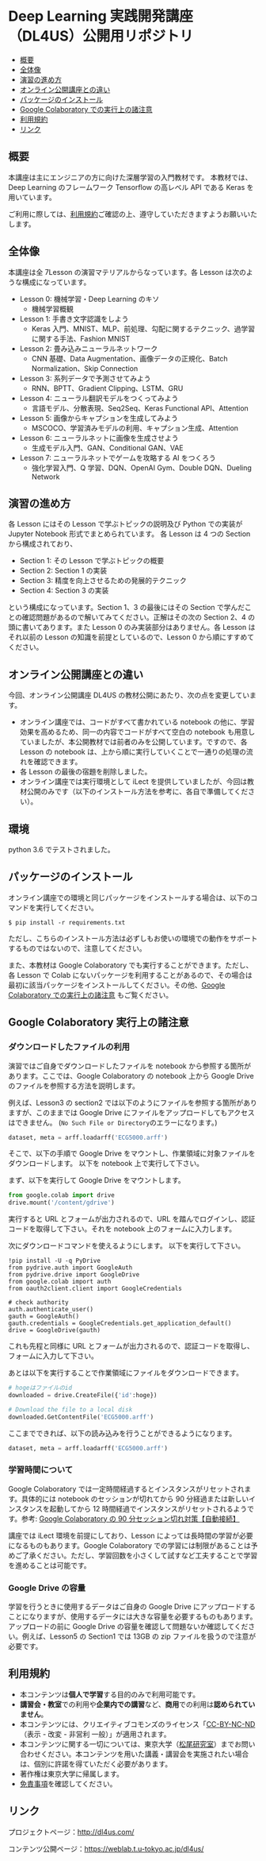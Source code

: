 # Deep Learning 実践開発講座（DL4US）公開用リポジトリ

- [概要](#概要)
- [全体像](#全体像)
- [演習の進め方](#演習の進め方)
- [オンライン公開講座との違い](#オンライン公開講座との違い)
- [パッケージのインストール](#パッケージのインストール)
- [Google Colaboratory での実行上の諸注意](#google-colaboratory実行上の諸注意)
- [利用規約](#利用規約)
- [リンク](#リンク)

## 概要

本講座は主にエンジニアの方に向けた深層学習の入門教材です。
本教材では、Deep Learning のフレームワーク Tensorflow の高レベル API である Keras を用いています。

ご利用に際しては、[利用規約](#利用規約)ご確認の上、遵守していただきますようお願いいたします。

## 全体像

本講座は全 7Lesson の演習マテリアルからなっています。各 Lesson は次のような構成になっています。

- Lesson 0: 機械学習・Deep Learning のキソ
  - 機械学習概観
- Lesson 1: 手書き文字認識をしよう
  - Keras 入門、MNIST、MLP、前処理、勾配に関するテクニック、過学習に関する手法、Fashion MNIST
- Lesson 2: 畳み込みニューラルネットワーク
  - CNN 基礎、Data Augmentation、画像データの正規化、Batch Normalization、Skip Connection
- Lesson 3: 系列データで予測させてみよう
  - RNN、BPTT、Gradient Clipping、LSTM、GRU
- Lesson 4: ニューラル翻訳モデルをつくってみよう
  - 言語モデル、分散表現、Seq2Seq、Keras Functional API、Attention
- Lesson 5: 画像からキャプションを生成してみよう
  - MSCOCO、学習済みモデルの利用、キャプション生成、Attention
- Lesson 6: ニューラルネットに画像を生成させよう
  - 生成モデル入門、GAN、Conditional GAN、VAE
- Lesson 7: ニューラルネットでゲームを攻略する AI をつくろう
  - 強化学習入門、Q 学習、DQN、OpenAI Gym、Double DQN、Dueling Network

## 演習の進め方

各 Lesson にはその Lesson で学ぶトピックの説明及び Python での実装が Jupyter Notebook 形式でまとめられています。 各 Lesson は 4 つの Section から構成されており、

- Section 1: その Lesson で学ぶトピックの概要
- Section 2: Section 1 の実装
- Section 3: 精度を向上させるための発展的テクニック
- Section 4: Section 3 の実装

という構成になっています。Section 1、3 の最後にはその Section で学んだことの確認問題があるので解いてみてください。正解はその次の Section 2、4 の頭に書いてあります。また Lesson 0 のみ実装部分はありません。各 Lesson はそれ以前の Lesson の知識を前提としているので、Lesson 0 から順にすすめてください。

## オンライン公開講座との違い

今回、オンライン公開講座 DL4US の教材公開にあたり、次の点を変更しています。

- オンライン講座では、コードがすべて書かれている notebook の他に、学習効果を高めるため、同一の内容でコードがすべて空白の notebook も用意していましたが、本公開教材では前者のみを公開しています。ですので、各 Lesson の notebook は、上から順に実行していくことで一通りの処理の流れを確認できます。
- 各 Lesson の最後の宿題を削除しました。
- オンライン講座では実行環境として iLect を提供していましたが、今回は教材公開のみです（以下のインストール方法を参考に、各自で準備してください）。

## 環境

python 3.6 でテストされました。

## パッケージのインストール

オンライン講座での環境と同じパッケージをインストールする場合は、以下のコマンドを実行してください。

`$ pip install -r requirements.txt`

ただし、こちらのインストール方法は必ずしもお使いの環境での動作をサポートするものではないので、注意してください。

また、本教材は Google Colaboratory でも実行することができます。ただし、各 Lesson で Colab にないパッケージを利用することがあるので、その場合は最初に該当パッケージをインストールしてください。その他、[Google Colaboratory での実行上の諸注意](#google-colaboratory実行上の諸注意) もご覧ください。

## Google Colaboratory 実行上の諸注意

### ダウンロードしたファイルの利用

演習ではご自身でダウンロードしたファイルを notebook から参照する箇所があります。ここでは、Google Colaboratory の notebook 上から Google Drive のファイルを参照する方法を説明します。

例えば、Lesson3 の section2 では以下のようにファイルを参照する箇所がありますが、このままでは Google Drive にファイルをアップロードしてもアクセスはできません。
(`No Such File or Directory`のエラーになります。)

```python
dataset, meta = arff.loadarff('ECG5000.arff')
```

そこで、以下の手順で Google Drive をマウントし、作業領域に対象ファイルをダウンロードします。
以下を notebook 上で実行して下さい。

まず、以下を実行して Google Drive をマウントします。

```python
from google.colab import drive
drive.mount('/content/gdrive')
```

実行すると URL とフォームが出力されるので、URL を踏んでログインし、認証コードを取得して下さい。それを notebook 上のフォームに入力します。

次にダウンロードコマンドを使えるようにします。
以下を実行して下さい。

```pythhon
!pip install -U -q PyDrive
from pydrive.auth import GoogleAuth
from pydrive.drive import GoogleDrive
from google.colab import auth
from oauth2client.client import GoogleCredentials

# check authority
auth.authenticate_user()
gauth = GoogleAuth()
gauth.credentials = GoogleCredentials.get_application_default()
drive = GoogleDrive(gauth)
```

これも先程と同様に URL とフォームが出力されるので、認証コードを取得し、フォームに入力して下さい。

あとは以下を実行することで作業領域にファイルをダウンロードできます。

```python
# hogeはファイルのid
downloaded = drive.CreateFile({'id':hoge})

# Download the file to a local disk
downloaded.GetContentFile('ECG5000.arff')
```

ここまでできれば、以下の読み込みを行うことができるようになります。

```python
dataset, meta = arff.loadarff('ECG5000.arff')
```

### 学習時間について

Google Colaboratory では一定時間経過するとインスタンスがリセットされます。具体的には notebook のセッションが切れてから 90 分経過または新しいインスタンスを起動してから 12 時間経過でインスタンスがリセットされるようです。参考: [Google Colaboratory の 90 分セッション切れ対策【自動接続】](https://qiita.com/enmaru/items/2770df602dd7778d4ce6)

講座では iLect 環境を前提にしており、Lesson によっては長時間の学習が必要になるものもあります。Google Colaboratory での学習には制限があることは予めご了承ください。ただし、学習回数を小さくして試すなど工夫することで学習を進めることは可能です。

### Google Drive の容量

学習を行うときに使用するデータはご自身の Google Drive にアップロードすることになりますが、使用するデータには大きな容量を必要するものもあります。アップロードの前に Google Drive の容量を確認して問題ないか確認してください。例えば、Lesson5 の Section1 では 13GB の zip ファイルを扱うので注意が必要です。

## 利用規約

- 本コンテンツは**個人で学習**する目的のみで利用可能です。
- **講習会・教室**での利用や**企業内での講習**など、**商用**での利用は**認められていません**。
- 本コンテンツには、クリエイティブコモンズのライセンス「[CC-BY-NC-ND](https://creativecommons.org/licenses/by-nc-nd/4.0/legalcode.ja)（表示 - 改変 - 非営利 一般）」が適用されます。
- 本コンテンツに関する一切については、東京大学（[松尾研究室](https://weblab.t.u-tokyo.ac.jp/contact/)）までお問い合わせください。本コンテンツを用いた講義・講習会を実施されたい場合は、個別に許諾を得ていただく必要があります。
- 著作権は東京大学に帰属します。
- [免責事項](https://weblab.t.u-tokyo.ac.jp/dl4us%E5%85%8D%E8%B2%AC/)を確認してください。

## リンク

プロジェクトページ：http://dl4us.com/

コンテンツ公開ページ：https://weblab.t.u-tokyo.ac.jp/dl4us/
